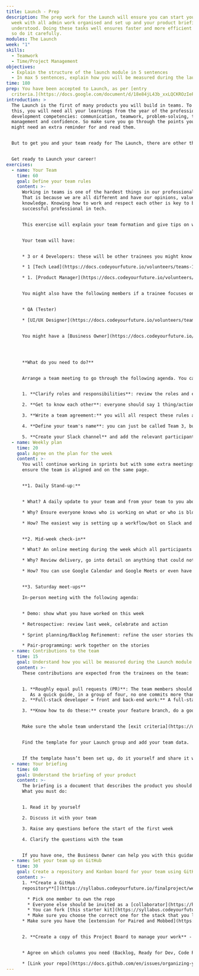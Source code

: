 ```yaml
---
title: Launch - Prep
description: The prep work for the Launch will ensure you can start your first
  week with all admin work organised and set up and your product briefing
  understood. Doing these tasks well ensures faster and more efficient delivery,
  so do it carefully.
modules: The Launch
week: "1"
skills:
  - Teamwork
  - Time/Project Management
objectives:
  - Explain the structure of the launch module in 5 sentences
  - In max 5 sentences, explain how you will be measured during the launch module
time: 180
prep: You have been accepted to Launch, as per [entry
  criteria.](https://docs.google.com/document/d/18e84jL43b_xxLQCKROzIePDwq-gvxKcgZl7LTorPF3I/edit#heading=h.8bipiccmzk3c)
introduction: >
  The Launch is the first of many products you will build in teams. To achieve
  this, you will need all your learnings from the year of the professional
  development competencies: communication, teamwork, problem-solving, time
  management and confidence. So make sure you go through the points you know you
  might need an extra reminder for and read them.


  But to get you and your team ready for The Launch, there are other things you need to do, too, and this prep work will walk you through them.


  Get ready to Launch your career!
exercises:
  - name: Your Team
    time: 60
    goal: Define your team rules
    content: >-
      Working in teams is one of the hardest things in our professional lives.
      That is because we are all different and have our opinions, values, and
      knowledge. Knowing how to work and respect each other is key to being a
      successful professional in tech.


      This exercise will explain your team formation and give tips on what you should define from the start to reduce conflicts. 


      Your team will have:


      * 3 or 4 Developers: these will be other trainees you might know.

      * 1 [Tech Lead](https://docs.codeyourfuture.io/volunteers/teams-1/cyf-products-final-projects/roles/tech-lead): a volunteer who will support your team with the architecture and design of your product

      * 1. [Product Manager](https://docs.codeyourfuture.io/volunteers/teams-1/cyf-products-final-projects/roles/product-manager): a volunteer who will work with you to detail the scope and define the user stories


      You might also have the following members if a trainee focuses on this career.


      * QA (Tester)

      * [UI/UX Designer](https://docs.codeyourfuture.io/volunteers/teams-1/cyf-products-final-projects/roles/ui-ux-designer)


      You might have a [Business Owner](https://docs.codeyourfuture.io/volunteers/teams-1/cyf-products-final-projects/roles/business-owner-final-projects) representing the charity or organisation you are doing this briefing for. They will give your team insight into the users' needs and the value the product will deliver.




      **What do you need to do?**


      Arrange a team meeting to go through the following agenda. You can use Exercises 1 and 2 of this [Miro board](https://miro.com/app/board/uXjVM-LblbI=/). (Exercise 3 is for the class)


      1. **Clarify roles and responsibilities**: review the roles and ensure everyone on the team understands what they are doing and how they will contribute.

      2. **Get to know each other**: everyone should say 1 thing/action they like and one they don’t like so that you get to know each other's ways of working. For example, I ***do not like*** having meetings early in the morning because it is my focus time. I ***like*** meetings to have a clear agenda so I can prepare beforehand.

      3. **Write a team agreement:** you will all respect these rules as a team. For example, I will let the team know if I cannot make a meeting.; I will prepare for the meetings beforehand.; I will commit my code to production whenever it has been approved and tested

      4. **Define your team's name**: you can just be called Team 3, but if you want to create an identity, you have all the freedom. Or it could be the name of the organisation the briefing is for. 

      5. **Create your Slack channel** and add the relevant participants.
  - name: Weekly plan
    time: 20
    goal: Agree on the plan for the week
    content: >-
      You will continue working in sprints but with some extra meetings to
      ensure the team is aligned and on the same page.


      **1. Daily Stand-up:** 


      * What? A daily update to your team and from your team to you about your workload. You will post a message every day and read all others, too.

      * Why? Ensure everyone knows who is working on what or who is blocked and needs help.

      * How? The easiest way is setting up a workflow/bot on Slack and everyone replying on the thread.


      **2. Mid-week check-in**

      * What? An online meeting during the week which all participants of the team can attend

      * Why? Review delivery, go into detail on anything that could not be worked out via Slack or pair programming, re-plan if needed

      * How? You can use Google Calendar and Google Meets or even have a workflow on Slack and use the huddle


      **3. Saturday meet-ups**

      In-person meeting with the following agenda:


      * Demo: show what you have worked on this week

      * Retrospective: review last week, celebrate and action

      * Sprint planning/Backlog Refinement: refine the user stories that will come next and which ones you will tackle in the coming week

      * Pair-programming: work together on the stories
  - name: Contributions to the team
    time: 15
    goal: Understand how you will be measured during the Launch module
    content: >-
      These contributions are expected from the trainees on the team:


      1. **Roughly equal pull requests (PR)**: The team members should have roughly equal numbers of Pull requests each. We do not expect everyone to open the same number of PRs or commit the same number of lines of code, but we expect features to be fairly evenly shared. 
         As a quick guide, in a group of four, no one commits more than 33% of the features, and no one commits less than 20%. These contributions will be measured with a tracker similar to [this template](https://docs.google.com/spreadsheets/d/16vSSJgzCZJKF-2pwuBTkKjJJJ9i1CGRqMbYB-HEO5mo/edit?usp=sharing).
      2. **Full-stack developer = front and back-end work:** A full-stack developer must deliver features that touch each stack part. This means that, at minimum, you must build a component of UI that interacts with the database and configure and manage that entire process. At best, this means multiple features across different parts of the stack.

      3. **Know how to do these:** create your feature branch, do a good code review, scope down your PRs, mob your paired commits, resolve merge conflicts, and merge your Pull requests (PR).


      Make sure the whole team understand the [exit criteria](https://docs.google.com/document/d/1eS6sYRP8Jw-siL_cqA-ql_13XWbWhMJlTx9d0H4b47A/edit#heading=h.8bipiccmzk3c). We know it isn’t perfect, but it’s the best way to measure everyone’s input so far.


      Find the template for your Launch group and add your team data. 


      If the template hasn’t been set up, do it yourself and share it with the wider teams.
  - name: Your briefing
    time: 60
    goal: Understand the briefing of your product
    content: >-
      The briefing is a document that describes the product you should build.
      What you must do:


      1. Read it by yourself

      2. Discuss it with your team

      3. Raise any questions before the start of the first week

      4. Clarify the questions with the team


      If you have one, the Business Owner can help you with this guidance. If not, feel free to make decisions that you as a team decide and are still achieving the goal of the briefing.
  - name: Set your team up on GitHub
    time: 30
    goal: Create a repository and Kanban board for your team using GitHub
    content: >-
      1. **Create a GitHub
      repository**[​](https://syllabus.codeyourfuture.io/finalproject/week-1/lesson#14-create-a-github-repository)

        * Pick one member to own the repo
        * Everyone else should be invited as a [collaborator](https://help.github.com/en/articles/inviting-collaborators-to-a-personal-repository)
        * You can fork [this starter kit](https://syllabus.codeyourfuture.io/finalproject/prep#starter-projects) for a basic project
        * Make sure you choose the correct one for the stack that you learnt
      * Make sure you have the [extension for Paired and Mobbed](https://marketplace.visualstudio.com/items?itemName=RichardKotze.git-mob) PRs


      2. **Create a copy of this Project Board to manage your work** - [Project Board](https://github.com/orgs/CodeYourFuture/projects/13) on GitHub


      * Agree on which columns you need (Backlog, Ready for Dev, Code Review, etc).[](https://docs.github.com/en/issues/organizing-your-work-with-project-boards/managing-project-boards/linking-a-repository-to-a-project-board)

      * [Link your repo](https://docs.github.com/en/issues/organizing-your-work-with-project-boards/managing-project-boards/linking-a-repository-to-a-project-board) to your project board so you can do easily create user stories.
---
```


